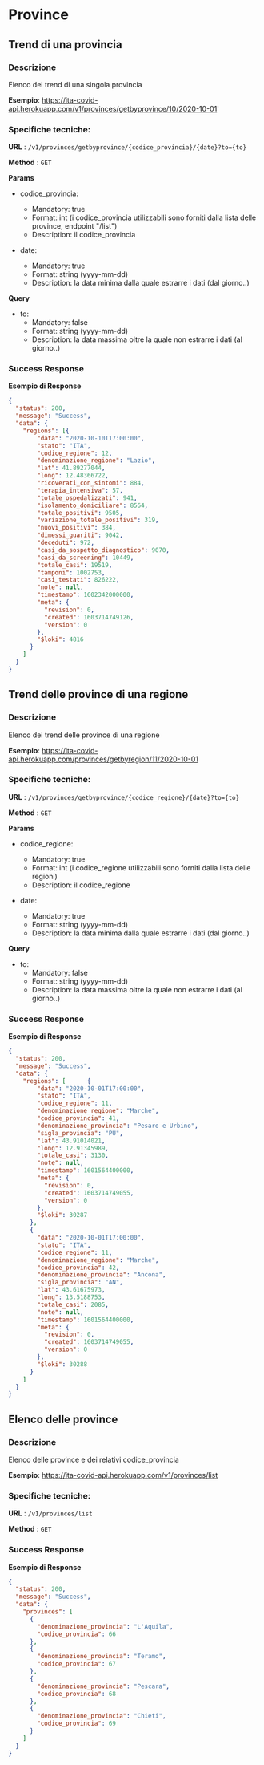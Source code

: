 
# Province

## Trend di una provincia

### Descrizione
Elenco dei trend di una singola provincia

**Esempio**: https://ita-covid-api.herokuapp.com/v1/provinces/getbyprovince/10/2020-10-01'

### Specifiche tecniche: 

**URL** : `/v1/provinces/getbyprovince/{codice_provincia}/{date}?to={to}`

**Method** : `GET`

**Params**

  * codice_provincia:
    * Mandatory: true
    * Format: int (i codice_provincia utilizzabili sono forniti dalla lista delle province, endpoint "/list")
    * Description: il codice_provincia
  
  * date:
    * Mandatory: true
    * Format: string (yyyy-mm-dd)
    * Description: la data minima dalla quale estrarre i dati (dal giorno..)
  
**Query**

  * to:
    * Mandatory: false
    * Format: string (yyyy-mm-dd)
    * Description: la data massima oltre la quale non estrarre i dati (al giorno..)
  
### Success Response

**Esempio di Response**

```json
{
  "status": 200,
  "message": "Success",
  "data": {
    "regions": [{
        "data": "2020-10-10T17:00:00",
        "stato": "ITA",
        "codice_regione": 12,
        "denominazione_regione": "Lazio",
        "lat": 41.89277044,
        "long": 12.48366722,
        "ricoverati_con_sintomi": 884,
        "terapia_intensiva": 57,
        "totale_ospedalizzati": 941,
        "isolamento_domiciliare": 8564,
        "totale_positivi": 9505,
        "variazione_totale_positivi": 319,
        "nuovi_positivi": 384,
        "dimessi_guariti": 9042,
        "deceduti": 972,
        "casi_da_sospetto_diagnostico": 9070,
        "casi_da_screening": 10449,
        "totale_casi": 19519,
        "tamponi": 1002753,
        "casi_testati": 826222,
        "note": null,
        "timestamp": 1602342000000,
        "meta": {
          "revision": 0,
          "created": 1603714749126,
          "version": 0
        },
        "$loki": 4816
      }
    ]
  }
}
```

## Trend delle province di una regione

### Descrizione
Elenco dei trend delle province di una regione

**Esempio**: https://ita-covid-api.herokuapp.com/provinces/getbyregion/11/2020-10-01

### Specifiche tecniche: 

**URL** : `/v1/provinces/getbyprovince/{codice_regione}/{date}?to={to}`

**Method** : `GET`

**Params**

  * codice_regione:
    * Mandatory: true
    * Format: int (i codice_regione utilizzabili sono forniti dalla lista delle regioni)
    * Description: il codice_regione
  
  * date:
    * Mandatory: true
    * Format: string (yyyy-mm-dd)
    * Description: la data minima dalla quale estrarre i dati (dal giorno..)
  
**Query**

  * to:
    * Mandatory: false
    * Format: string (yyyy-mm-dd)
    * Description: la data massima oltre la quale non estrarre i dati (al giorno..)
  
### Success Response

**Esempio di Response**

```json
{
  "status": 200,
  "message": "Success",
  "data": {
    "regions": [      {
        "data": "2020-10-01T17:00:00",
        "stato": "ITA",
        "codice_regione": 11,
        "denominazione_regione": "Marche",
        "codice_provincia": 41,
        "denominazione_provincia": "Pesaro e Urbino",
        "sigla_provincia": "PU",
        "lat": 43.91014021,
        "long": 12.91345989,
        "totale_casi": 3130,
        "note": null,
        "timestamp": 1601564400000,
        "meta": {
          "revision": 0,
          "created": 1603714749055,
          "version": 0
        },
        "$loki": 30287
      },
      {
        "data": "2020-10-01T17:00:00",
        "stato": "ITA",
        "codice_regione": 11,
        "denominazione_regione": "Marche",
        "codice_provincia": 42,
        "denominazione_provincia": "Ancona",
        "sigla_provincia": "AN",
        "lat": 43.61675973,
        "long": 13.5188753,
        "totale_casi": 2085,
        "note": null,
        "timestamp": 1601564400000,
        "meta": {
          "revision": 0,
          "created": 1603714749055,
          "version": 0
        },
        "$loki": 30288
      }
    ]
  }
}
```

## Elenco delle province

### Descrizione
Elenco delle province e dei relativi codice_provincia

**Esempio**: https://ita-covid-api.herokuapp.com/v1/provinces/list

### Specifiche tecniche: 

**URL** : `/v1/provinces/list`

**Method** : `GET`

### Success Response

**Esempio di Response**

```json
{
  "status": 200,
  "message": "Success",
  "data": {
    "provinces": [
      {
        "denominazione_provincia": "L'Aquila",
        "codice_provincia": 66
      },
      {
        "denominazione_provincia": "Teramo",
        "codice_provincia": 67
      },
      {
        "denominazione_provincia": "Pescara",
        "codice_provincia": 68
      },
      {
        "denominazione_provincia": "Chieti",
        "codice_provincia": 69
      }
    ]
  }
}
```